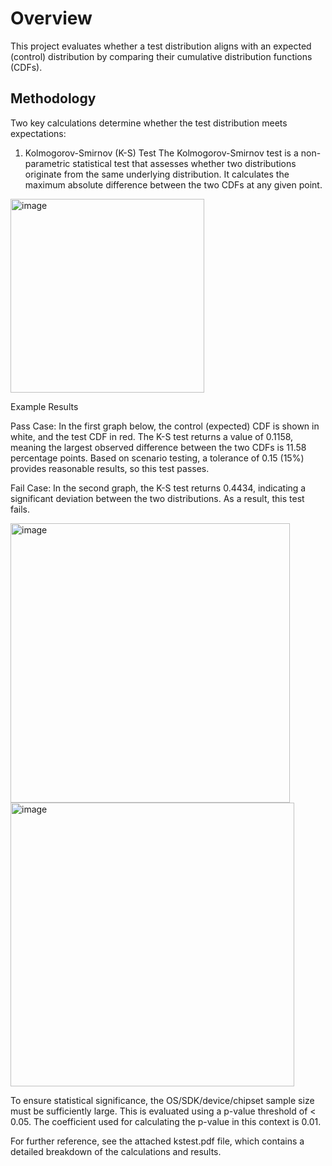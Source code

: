 # Overview

This project evaluates whether a test distribution aligns with an expected (control) distribution by comparing their cumulative distribution functions (CDFs).

## Methodology

Two key calculations determine whether the test distribution meets expectations:

1. Kolmogorov-Smirnov (K-S) Test
The Kolmogorov-Smirnov test is a non-parametric statistical test that assesses whether two distributions originate from the same underlying distribution. It calculates the maximum absolute difference between the two CDFs at any given point.

<img width="310" alt="image" src="https://github.com/user-attachments/assets/f4dbdcb3-f589-4048-8252-9d1a280abb52" />

Example Results

Pass Case:
In the first graph below, the control (expected) CDF is shown in white, and the test CDF in red. The K-S test returns a value of 0.1158, meaning the largest observed difference between the two CDFs is 11.58 percentage points. Based on scenario testing, a tolerance of 0.15 (15%) provides reasonable results, so this test passes.

Fail Case:
In the second graph, the K-S test returns 0.4434, indicating a significant deviation between the two distributions. As a result, this test fails.

<img width="447" alt="image" src="https://github.com/user-attachments/assets/af284365-6630-489f-a02d-2aedd33d3586" />

<img width="454" alt="image" src="https://github.com/user-attachments/assets/f5cc0593-1065-4f4a-a696-250537cc02fc" />

To ensure statistical significance, the OS/SDK/device/chipset sample size must be sufficiently large. This is evaluated using a p-value threshold of < 0.05. The coefficient used for calculating the p-value in this context is 0.01.

For further reference, see the attached kstest.pdf file, which contains a detailed breakdown of the calculations and results.
